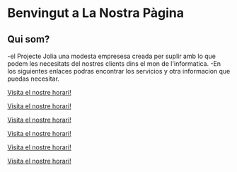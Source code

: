 # Benvingut a La Nostra Pàgina
## Qui som?
  -el Projecte Jolia una modesta empresesa creada per suplir amb lo que podem les necesitats del nostres clients dins el mon de l'informatica. 
  -En los siguientes enlaces podras encontrar los servicios y otra informacion que puedas necesitar.

<a href="https://jllabres3.github.io/horari.html">Visita el nostre horari!</a>

<a href="https://jllabres3.github.io/serveis.html">Visita el nostre horari!</a>

<a href="https://jllabres3.github.io/classificacio.html">Visita el nostre horari!</a>

<a href="https://jllabres3.github.io/horari.html">Visita el nostre horari!</a>

<a href="https://jllabres3.github.io/horari.html">Visita el nostre horari!</a>

<a href="https://jllabres3.github.io/horari.html">Visita el nostre horari!</a>
